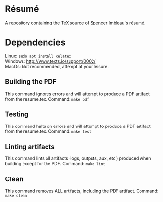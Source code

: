 # Résumé
A repository containing the TeX source of Spencer Imbleau's résumé.

# Dependencies
Linux: `sudo apt install xelatex` \
Windows: http://www.texts.io/support/0002/ \
MacOs: Not recommended, attempt at your leisure.


## Building the PDF
This command ignores errors and will attempt to produce a PDF artifact from the resume.tex.
Command: `make pdf`

## Testing
This command halts on errors and will attempt to produce a PDF artifact from the resume.tex.
Command: `make test`

## Linting artifacts
This command lints all artifacts (logs, outputs, aux, etc.) produced when building except for the PDF.
Command: `make lint`

## Clean
This command removes ALL artifacts, including the PDF artifact.
Command: `make clean`

